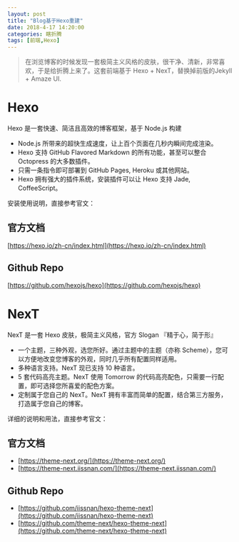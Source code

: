 ```yaml
---
layout: post
title: "Blog基于Hexo重建"
date: 2018-4-17 14:20:00
categories: 瞎折腾
tags: [前端,Hexo]
---
```


> 在浏览博客的时候发现一套极简主义风格的皮肤，很干净、清新，非常喜欢，于是给折腾上来了。这套前端基于 Hexo + NexT，替换掉前版的Jekyll + Amaze UI.

<!-- more -->

# Hexo

Hexo 是一套快速、简洁且高效的博客框架，基于 Node.js 构建

* Node.js 所带来的超快生成速度，让上百个页面在几秒内瞬间完成渲染。
* Hexo 支持 GitHub Flavored Markdown 的所有功能，甚至可以整合 Octopress 的大多数插件。
* 只需一条指令即可部署到 GitHub Pages, Heroku 或其他网站。
* Hexo 拥有强大的插件系统，安装插件可以让 Hexo 支持 Jade, CoffeeScript。

安装使用说明，直接参考官文：

## 官方文档

[https://hexo.io/zh-cn/index.html](https://hexo.io/zh-cn/index.html)

## Github Repo

[https://github.com/hexojs/hexo](https://github.com/hexojs/hexo)

# NexT

NexT 是一套 Hexo 皮肤，极简主义风格，官方 Slogan 『精于心，简于形』

* 一个主题，三种外观，选您所好。通过主题中的主题（亦称 Scheme），您可以方便地改变您博客的外观，同时几乎所有配置同样适用。
* 多种语言支持。NexT 现已支持 10 种语言。
* 5 套代码高亮主题。NexT 使用 Tomorrow 的代码高亮配色，只需要一行配置，即可选择您所喜爱的配色方案。
* 定制属于您自己的 NexT。NexT 拥有丰富而简单的配置，结合第三方服务，打造属于您自己的博客。

详细的说明和用法，直接参考官文：

## 官方文档

* [https://theme-next.org/](https://theme-next.org/)
* [https://theme-next.iissnan.com/](https://theme-next.iissnan.com/)

## Github Repo

* [https://github.com/iissnan/hexo-theme-next](https://github.com/iissnan/hexo-theme-next)
* [https://github.com/theme-next/hexo-theme-next](https://github.com/theme-next/hexo-theme-next)